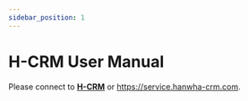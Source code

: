 ```yaml
---
sidebar_position: 1
---
```


# H-CRM User Manual


Please connect to **[H-CRM](https://service.hanwha-crm.com)** or https://service.hanwha-crm.com.